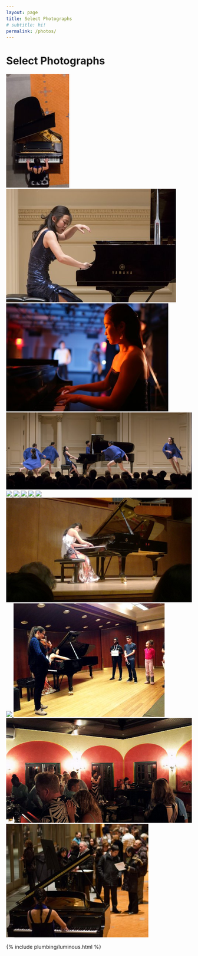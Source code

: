 ```yaml
---
layout: page
title: Select Photographs
# subtitle: hi!
permalink: /photos/
---
```


Select Photographs
=========

<div class="photo-ribbon" >

  <a class="gallerey-image"
    href="https://static.hackartscience.com/juliannma/photos/0.jpg">
    <img src="/media/0.jpg"
          title="photo credit: Brian Santich" />
  </a>
  <a class="gallerey-image"
    href="https://static.hackartscience.com/juliannma/photos/carnegie.jpg">
    <img src="/media/carnegie.jpg" />
  </a>
  <a class="gallerey-image"
    href="https://static.hackartscience.com/juliannma/photos/seas_shoot.jpg">
    <img  src="/media/seas_shoot.jpg"
          title="SEAS photoshoot. Photo credit: <a href='https://ilia.hackartscience.com'>Ilia Lebedev</a>"/>
  </a>
  <a class="gallerey-image"
    href="https://static.hackartscience.com/juliannma/photos/carnegie_dancers.jpg">
    <img src="/media/carnegie_dancers.jpg" />
  </a>
  <a class="gallerey-image"
    href="https://static.hackartscience.com/juliannma/photos/1.jpg">
    <img src="https://static.hackartscience.com/juliannma/photos/1.jpg" />
  </a>
  <a class="gallerey-image"
    href="https://static.hackartscience.com/juliannma/photos/2.jpg">
    <img src="https://static.hackartscience.com/juliannma/photos/2.jpg" />
  </a>
  <a class="gallerey-image"
    href="https://static.hackartscience.com/juliannma/photos/3.jpg">
    <img src="https://static.hackartscience.com/juliannma/photos/3.jpg" />
  </a>
  <a class="gallerey-image"
     href="https://static.hackartscience.com/juliannma/photos/4.jpg">
    <img src="https://static.hackartscience.com/juliannma/photos/4.jpg" />
  </a>
  <a class="gallerey-image"
     href="https://static.hackartscience.com/juliannma/photos/5.jpg">
    <img src="https://static.hackartscience.com/juliannma/photos/5.jpg" />
  </a>
  <a class="gallerey-image"
     href="https://static.hackartscience.com/juliannma/photos/6.jpg">
    <img src="/media/6.jpg" />
  </a>
  <a class="gallerey-image"
     href="https://static.hackartscience.com/juliannma/photos/7.jpg">
    <img src="https://static.hackartscience.com/juliannma/photos/7.jpg" />
  </a>
  <a class="gallerey-image"
     href="https://static.hackartscience.com/juliannma/photos/8.jpg">
    <img src="/media/8.jpg" />
  </a>
  <a class="gallerey-image"
     href="https://static.hackartscience.com/juliannma/photos/9.jpg">
    <img src="/media/9.jpg" />
  </a>
  <a class="gallerey-image"
     href="https://static.hackartscience.com/juliannma/photos/10.jpg">
    <img src="/media/10.jpg" />
  </a>
</div>

{% include plumbing/luminous.html %}

<script>
  var luminous_gallerey_options = {
    // Whether pressing the arrow keys should move to the next/previous slide.
    arrowNavigation: true,
  };

  var luminous_options = {
    // Prefix for generated element class names (e.g. `my-ns` will
    // result in classes such as `my-ns-lightbox`. Default `lum-`
    // prefixed classes will always be added as well.
    namespace: null,
    // Which attribute to pull the lightbox image source from.
    sourceAttribute: 'href',
    // Captions can be a literal string, or a function that receives the Luminous instance's trigger element as an argument and returns a string. Supports HTML, so use caution when dealing with user input.
    caption: function(trigger) {
          return trigger.querySelector('img').getAttribute('title');
        },
    // The event to listen to on the _trigger_ element: triggers opening.
    openTrigger: 'click',
    // The event to listen to on the _lightbox_ element: triggers closing.
    closeTrigger: '',
    // Allow closing by pressing escape.
    closeWithEscape: true,
    // Automatically close when the page is scrolled.
    closeOnScroll: true,
    // A selector defining what to append the lightbox element to.
    appendToSelector: 'body',
    // If present (and a function), this will be called
    // whenever the lightbox is opened.
    onOpen: null,
    // If present (and a function), this will be called
    // whenever the lightbox is closed.
    onClose: null,
    // When true, adds the `imgix-fluid` class to the `img`
    // inside the lightbox. See https://github.com/imgix/imgix.js
    // for more information.
    includeImgixJSClass: false,
    // Add base styles to the page. See the "Theming"
    // section of README.md for more information.
    injectBaseStyles: true,
  };

  new LuminousGallery(document.querySelectorAll('.gallerey-image'), luminous_gallerey_options, luminous_options);
</script>
